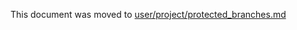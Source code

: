 This document was moved to [user/project/protected_branches.md](../user/project/protected_branches.md)
